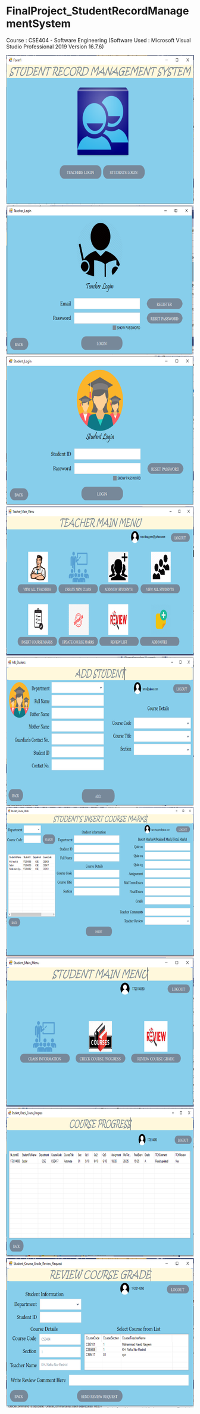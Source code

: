 # FinalProject_StudentRecordManagementSystem
Course : CSE404 - Software Engineering (Software Used : Microsoft Visual Studio Professional 2019 Version 16.7.6)

<img src="https://github.com/navidnayyem/FinalProject_StudentRecordManagementSystem/blob/main/Screenshot%20of%20Program/01.PNG" width="1000px" height="400px">
<img src="https://github.com/navidnayyem/FinalProject_StudentRecordManagementSystem/blob/main/Screenshot%20of%20Program/02.PNG" width="1000px" height="400px">
<img src="https://github.com/navidnayyem/FinalProject_StudentRecordManagementSystem/blob/main/Screenshot%20of%20Program/03.PNG" width="1000px" height="400px">
<img src="https://github.com/navidnayyem/FinalProject_StudentRecordManagementSystem/blob/main/Screenshot%20of%20Program/04.PNG" width="1000px" height="400px">
<img src="https://github.com/navidnayyem/FinalProject_StudentRecordManagementSystem/blob/main/Screenshot%20of%20Program/05.PNG" width="1000px" height="400px">
<img src="https://github.com/navidnayyem/FinalProject_StudentRecordManagementSystem/blob/main/Screenshot%20of%20Program/06.PNG" width="1000px" height="400px">
<img src="https://github.com/navidnayyem/FinalProject_StudentRecordManagementSystem/blob/main/Screenshot%20of%20Program/07.PNG" width="1000px" height="400px">
<img src="https://github.com/navidnayyem/FinalProject_StudentRecordManagementSystem/blob/main/Screenshot%20of%20Program/08.PNG" width="1000px" height="400px">
<img src="https://github.com/navidnayyem/FinalProject_StudentRecordManagementSystem/blob/main/Screenshot%20of%20Program/09.PNG" width="1000px" height="400px">
